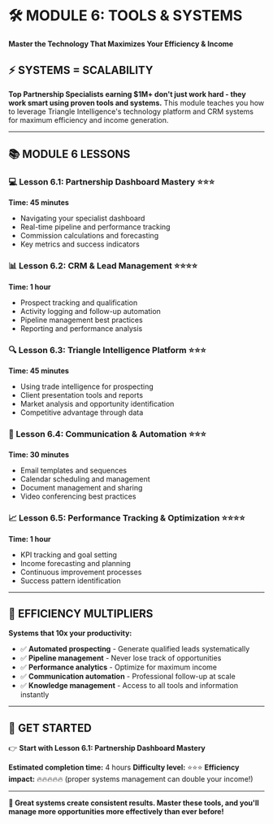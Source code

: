 # 🛠️ MODULE 6: TOOLS & SYSTEMS
**Master the Technology That Maximizes Your Efficiency & Income**

## ⚡ **SYSTEMS = SCALABILITY**

**Top Partnership Specialists earning $1M+ don't just work hard - they work smart using proven tools and systems.** This module teaches you how to leverage Triangle Intelligence's technology platform and CRM systems for maximum efficiency and income generation.

---

## 📚 **MODULE 6 LESSONS**

### **💻 Lesson 6.1: Partnership Dashboard Mastery** ⭐⭐⭐
**Time: 45 minutes**
- Navigating your specialist dashboard
- Real-time pipeline and performance tracking
- Commission calculations and forecasting
- Key metrics and success indicators

### **📊 Lesson 6.2: CRM & Lead Management** ⭐⭐⭐⭐
**Time: 1 hour**
- Prospect tracking and qualification
- Activity logging and follow-up automation
- Pipeline management best practices
- Reporting and performance analysis

### **🔍 Lesson 6.3: Triangle Intelligence Platform** ⭐⭐⭐
**Time: 45 minutes**
- Using trade intelligence for prospecting
- Client presentation tools and reports
- Market analysis and opportunity identification
- Competitive advantage through data

### **📧 Lesson 6.4: Communication & Automation** ⭐⭐⭐
**Time: 30 minutes**
- Email templates and sequences
- Calendar scheduling and management
- Document management and sharing
- Video conferencing best practices

### **📈 Lesson 6.5: Performance Tracking & Optimization** ⭐⭐⭐⭐
**Time: 1 hour**
- KPI tracking and goal setting
- Income forecasting and planning
- Continuous improvement processes
- Success pattern identification

---

## 🎯 **EFFICIENCY MULTIPLIERS**

**Systems that 10x your productivity:**
- ✅ **Automated prospecting** - Generate qualified leads systematically
- ✅ **Pipeline management** - Never lose track of opportunities
- ✅ **Performance analytics** - Optimize for maximum income
- ✅ **Communication automation** - Professional follow-up at scale
- ✅ **Knowledge management** - Access to all tools and information instantly

---

## 🚀 **GET STARTED**

👉 **Start with Lesson 6.1: Partnership Dashboard Mastery**

**Estimated completion time:** 4 hours
**Difficulty level:** ⭐⭐⭐
**Efficiency impact:** 🔥🔥🔥🔥🔥 (proper systems management can double your income!)

---

**💪 Great systems create consistent results. Master these tools, and you'll manage more opportunities more effectively than ever before!**